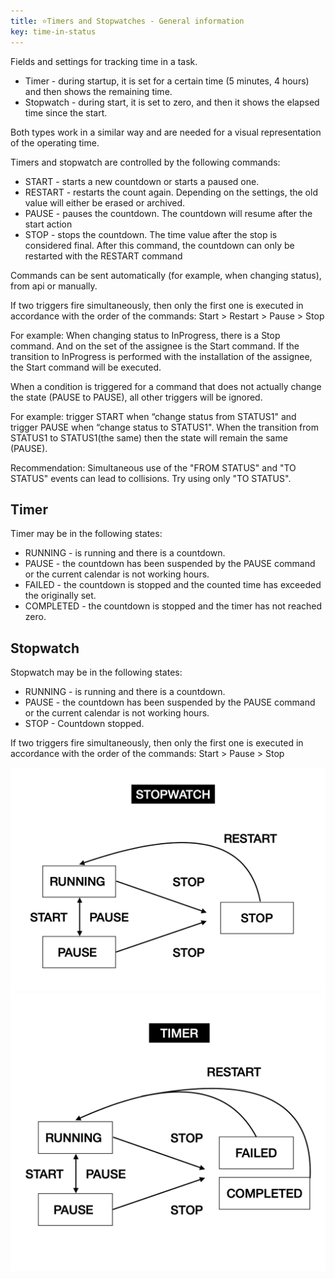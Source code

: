 ```yaml
---
title: ⭐️Timers and Stopwatches - General information
key: time-in-status
---
```



Fields and settings for tracking time in a task.

* Timer - during startup, it is set for a certain time (5 minutes, 4 hours) and then shows the remaining time.
* Stopwatch - during start, it is set to zero, and then it shows the elapsed time since the start.

Both types work in a similar way and are needed for a visual representation of the operating time.

Timers and stopwatch are controlled by the following commands:

* START - starts a new countdown or starts a paused one.
* RESTART - restarts the count again. Depending on the settings, the old value will either be erased or archived.
* PAUSE - pauses the countdown. The countdown will resume after the start action
* STOP - stops the countdown. The time value after the stop is considered final. After this command, the countdown can only be restarted with the RESTART command

Commands can be sent automatically (for example, when changing status), from api or manually.

<div class="uk-alert-warning" data-uk-alert="">
If two triggers fire simultaneously, then only the first one is executed in accordance with the order of the commands: Start > Restart > Pause > Stop

For example: When changing status to InProgress, there is a Stop command. And on the set of the assignee is the Start command. If the transition to InProgress is performed with the installation of the assignee, the Start command will be executed.
</div>

<div class="uk-alert-warning" data-uk-alert="">
When a condition is triggered for a command that does not actually change the state (PAUSE to PAUSE), all other triggers will be ignored.

For example: trigger START when “change status from STATUS1" and  trigger PAUSE when “change status to STATUS1". When the transition from STATUS1 to STATUS1(the same) then the state will remain the same (PAUSE).
</div>

<div class="uk-alert-note" data-uk-alert="">
Recommendation: Simultaneous use of the "FROM STATUS" and "TO STATUS" events can lead to collisions. Try using only "TO STATUS".
</div>


## Timer ## 

Timer may be in the following states:
* RUNNING - is running and there is a countdown.
* PAUSE - the countdown has been suspended by the PAUSE command or the current calendar is not working hours.
* FAILED - the countdown is stopped and the counted time has exceeded the originally set.
* COMPLETED - the countdown is stopped and the timer has not reached zero.

## Stopwatch ## 
Stopwatch may be in the following states:
* RUNNING - is running and there is a countdown.
* PAUSE - the countdown has been suspended by the PAUSE command or the current calendar is not working hours.
* STOP - Countdown stopped.

<div class="uk-alert-warning" data-uk-alert="">
If two triggers fire simultaneously, then only the first one is executed in accordance with the order of the commands: Start > Pause > Stop  
</div>

<a href="/uploads/time-in-status/timers-and-stopwatches-general-information/stopwatch-states.png"><img src="/uploads/time-in-status/timers-and-stopwatches-general-information/stopwatch-states.png" style="width:600px"/></a>
<a href="/uploads/time-in-status/timers-and-stopwatches-general-information/timer-states.png"><img src="/uploads/time-in-status/timers-and-stopwatches-general-information/timer-states.png" style="width:600px"/></a>